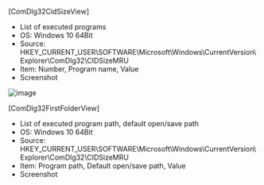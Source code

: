 [ComDlg32CidSizeView]
- List of executed programs
- OS: Windows 10 64Bit
- Source:  HKEY_CURRENT_USER\SOFTWARE\Microsoft\Windows\CurrentVersion\Explorer\ComDlg32\CIDSizeMRU
- Item: Number, Program name, Value
- Screenshot

![image](https://user-images.githubusercontent.com/69110090/93367289-4596b700-f887-11ea-84db-9daeffef08ab.png)


[ComDlg32FirstFolderView]
- List of executed program path, default open/save path
- OS: Windows 10 64Bit
- Source:  HKEY_CURRENT_USER\SOFTWARE\Microsoft\Windows\CurrentVersion\Explorer\ComDlg32\CIDSizeMRU
- Item: Program path, Default open/save path, Value
- Screenshot
